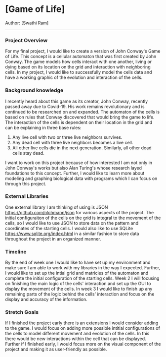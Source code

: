 # [Game of Life]

Author: [Swathi Ram]

---

### Project Overview
  For my final project, I would like to create a version of John Conway's Game of Life. This 
  concept is a cellular automaton that was first created by John Conway. The game models how 
  cells interact with one another, living or dying based on its location on the grid and 
  interaction with neighboring cells. In my project, I would like to successfully model the cells
   data and have a working graphic of the evolution and interaction of the cells. 
### Background knowledge
  I recently heard about this game as its creator, John Conway, recently passed away due to 
  Covid-19. His work remains revolutionary and is continued to be researched on and expanded. 
  The automaton of the cells is based on rules that Conway discovered that would bring the game 
  to life. The interaction of the cells is dependent on their location in the grid and can be 
  explaining in three base rules:
  1. Any live cell with two or three live neighbors survives.
  2. Any dead cell with three live neighbors becomes a live cell.
  3. All other live cells die in the next generation. Similarly, all other dead cells stay dead.

  I want to work on this project because of how interested I am not only in John Conway's works 
  but also Alan Turing's whose research layed foundations to this concept. Further, I would like 
  to learn more about modeling and graphing biological data with programs which I can focus on 
  through this project. 
### External Libraries
  One external library I am thinking of using is JSON https://github.com/nlohmann/json for various 
  aspects of the project. The initial configuraiton of the cells on the grid is integral to the 
  movement of the cells, so I would like to use JSON to store data on the pattern and coordinates 
  of the starting cells. I would also like to use SQLite https://www.sqlite.org/index.html in a 
  similar fashion to store data throughout the project in an organized manner.
### Timeline
  By the end of week one I would like to have set up my environment and make sure I am able to 
  work with my libraries in the way I expected. Further, I would like to set up the intial grid 
  and matricies of the automaton and complete the initial configuration of the starting cells. 
  Week 2 I will focusing on finishing the main logic of the cells' interaction and set up the GUI 
  to display the movement of the cells. In week 3 I would like to finish up any remaining parts 
  of the logic behind the cells' interaction and focus on the display and accuracy of the 
  information. 
### Stretch Goals
  If I finished the project early there is an extensions I would consider adding to the game. 
  I would focus on adding more possible intitial configurations of the cells to model different 
  movement and evolution of the cells. In this there would be new interactions within the cell 
  that can be displayed. Further if I finished early, I would focus more on the visual component 
  of the project and making it as user-friendly as possible.
